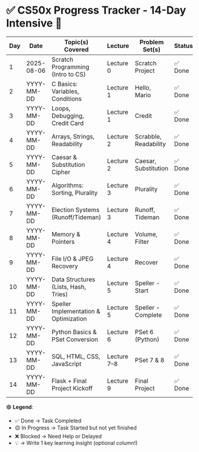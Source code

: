 # ✅ CS50x Progress Tracker - 14-Day Intensive 🧠

| Day | Date       | Topic(s) Covered                          | Lecture | Problem Set(s)        | Status   | GitHub Push | Notes |
|-----|------------|-------------------------------------------|---------|-----------------------|----------|-------------|-------|
| 1   | 2025-08-06 | Scratch Programming (Intro to CS)         | Lecture 0 | Scratch Project        | ✅ Done   | ✅           | 💡    |
| 2   | YYYY-MM-DD | C Basics: Variables, Conditions           | Lecture 1 | Hello, Mario           | ✅ Done   | ✅           | 💡    |
| 3   | YYYY-MM-DD | Loops, Debugging, Credit Card             | Lecture 1 | Credit                 | ✅ Done   | ✅           | 💡    |
| 4   | YYYY-MM-DD | Arrays, Strings, Readability              | Lecture 2 | Scrabble, Readability  | ✅ Done   | ✅           | 💡    |
| 5   | YYYY-MM-DD | Caesar & Substitution Cipher              | Lecture 2 | Caesar, Substitution   | ✅ Done   | ✅           | 💡    |
| 6   | YYYY-MM-DD | Algorithms: Sorting, Plurality            | Lecture 3 | Plurality              | ✅ Done   | ✅           | 💡    |
| 7   | YYYY-MM-DD | Election Systems (Runoff/Tideman)         | Lecture 3 | Runoff, Tideman        | ✅ Done   | ✅           | 💡    |
| 8   | YYYY-MM-DD | Memory & Pointers                         | Lecture 4 | Volume, Filter         | ✅ Done   | ✅           | 💡    |
| 9   | YYYY-MM-DD | File I/O & JPEG Recovery                  | Lecture 4 | Recover                | ✅ Done   | ✅           | 💡    |
| 10  | YYYY-MM-DD | Data Structures (Lists, Hash, Tries)      | Lecture 5 | Speller - Start        | ✅ Done   | ✅           | 💡    |
| 11  | YYYY-MM-DD | Speller Implementation & Optimization     | Lecture 5 | Speller - Complete     | ✅ Done   | ✅           | 💡    |
| 12  | YYYY-MM-DD | Python Basics & PSet Conversion           | Lecture 6 | PSet 6 (Python)        | ✅ Done   | ✅           | 💡    |
| 13  | YYYY-MM-DD | SQL, HTML, CSS, JavaScript                | Lecture 7–8| PSet 7 & 8            | ✅ Done   | ✅           | 💡    |
| 14  | YYYY-MM-DD | Flask + Final Project Kickoff             | Lecture 9 | Final Project          | ✅ Done   | ✅           | 💡    |

🟢 **Legend**:
- ✅ Done → Task Completed
- 🟡 In Progress → Task Started but not yet finished
- ❌ Blocked → Need Help or Delayed
- 💡 → Write 1 key learning insight (optional column!)
